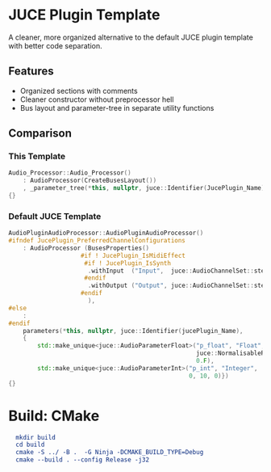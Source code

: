 # JUCE Plugin Template

A cleaner, more organized alternative to the default JUCE plugin template with better code separation.

## Features
- Organized sections with comments
- Cleaner constructor without preprocessor hell
- Bus layout and parameter-tree in separate utility functions

## Comparison

### This Template
```cpp
Audio_Processor::Audio_Processor()
    : AudioProcessor(CreateBusesLayout())
    , _parameter_tree(*this, nullptr, juce::Identifier(JucePlugin_Name), CreateParameterLayout())
{}
```

### Default JUCE Template
```cpp
AudioPluginAudioProcessor::AudioPluginAudioProcessor()
#ifndef JucePlugin_PreferredChannelConfigurations
    : AudioProcessor (BusesProperties()
                    #if ! JucePlugin_IsMidiEffect
                     #if ! JucePlugin_IsSynth
                      .withInput  ("Input",  juce::AudioChannelSet::stereo(), true)
                     #endif
                      .withOutput ("Output", juce::AudioChannelSet::stereo(), true)
                    #endif
                      ),
#else
    :
#endif
    parameters(*this, nullptr, juce::Identifier(jucePlugin_Name), 
    {
        std::make_unique<juce::AudioParameterFloat>("p_float", "Float", 
                                                    juce::NormalisableRange{ 0.F, 1.F, 0.1F, 1.f, false}, 
                                                    0.F),
        std::make_unique<juce::AudioParameterInt>("p_int", "Integer", 
                                                  0, 10, 0)})
{}
```

# Build: CMake
``` cmake
  mkdir build
  cd build
  cmake -S ../ -B .  -G Ninja -DCMAKE_BUILD_TYPE=Debug
  cmake --build . --config Release -j32
```



























